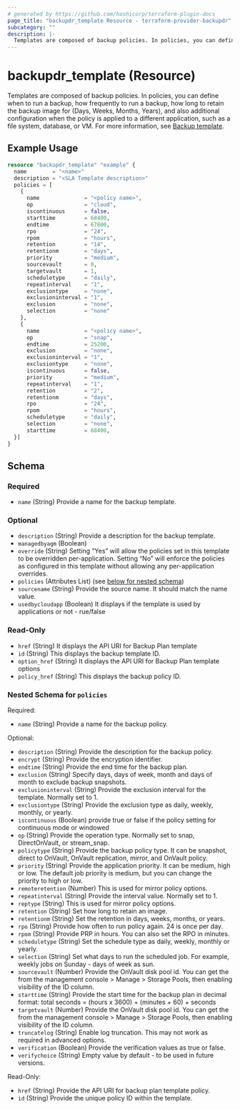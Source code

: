 ```yaml
---
# generated by https://github.com/hashicorp/terraform-plugin-docs
page_title: "backupdr_template Resource - terraform-provider-backupdr"
subcategory: ""
description: |-
  Templates are composed of backup policies. In policies, you can define when to run a backup, how frequently to run a backup, how long to retain the backup image for (Days, Weeks, Months, Years), and also additional configuration when the policy is applied to a different application, such as a file system, database, or VM. For more information, see Backup template https://cloud.google.com/backup-disaster-recovery/docs/create-plan/create-template.
---
```


# backupdr_template (Resource)

Templates are composed of backup policies. In policies, you can define when to run a backup, how frequently to run a backup, how long to retain the backup image for (Days, Weeks, Months, Years), and also additional configuration when the policy is applied to a different application, such as a file system, database, or VM. For more information, see [Backup template](https://cloud.google.com/backup-disaster-recovery/docs/create-plan/create-template).

## Example Usage

```terraform
resource "backupdr_template" "example" {
  name        = "<name>"
  description = "<SLA Template description>"
  policies = [
    {
      name              = "<policy name>",
      op                = "cloud",
      iscontinuous      = false,
      starttime         = 68400,
      endtime           = 67800,
      rpo               = "24",
      rpom              = "hours",
      retention         = "14",
      retentionm        = "days",
      priority          = "medium",
      sourcevault       = 0,
      targetvault       = 1,
      scheduletype      = "daily",
      repeatinterval    = "1",
      exclusiontype     = "none",
      exclusioninterval = "1",
      exclusion         = "none",
      selection         = "none"
    },
    {
      name              = "<policy name>",
      op                = "snap",
      endtime           = 25200,
      exclusion         = "none",
      exclusioninterval = "1",
      exclusiontype     = "none",
      iscontinuous      = false,
      priority          = "medium",
      repeatinterval    = "1",
      retention         = "2",
      retentionm        = "days",
      rpo               = "24",
      rpom              = "hours",
      scheduletype      = "daily",
      selection         = "none",
      starttime         = 68400,
  }]
}
```

<!-- schema generated by tfplugindocs -->
## Schema

### Required

- `name` (String) Provide a name for the backup template.

### Optional

- `description` (String) Provide a description for the backup template.
- `managedbyagm` (Boolean)
- `override` (String) Setting “Yes” will allow the policies set in this template to be overridden per-application. Setting “No” will enforce the policies as configured in this template without allowing any per-application overrides.
- `policies` (Attributes List) (see [below for nested schema](#nestedatt--policies))
- `sourcename` (String) Provide the source name. It should match the name value.
- `usedbycloudapp` (Boolean) It displays if the template is used by applications or not -  rue/false

### Read-Only

- `href` (String) It displays the API URI for Backup Plan template
- `id` (String) This displays the backup template ID.
- `option_href` (String) It displays the API URI for Backup Plan template options
- `policy_href` (String) This displays the backup policy ID.

<a id="nestedatt--policies"></a>
### Nested Schema for `policies`

Required:

- `name` (String) Provide a name for the backup policy.

Optional:

- `description` (String) Provide the description for the backup policy.
- `encrypt` (String) Provide the encryption identifier.
- `endtime` (String) Provide the end time for the backup plan.
- `exclusion` (String) Specify days, days of week, month and days of month to exclude backup snapshots.
- `exclusioninterval` (String) Provide the exclusion interval for the template. Normally set to 1.
- `exclusiontype` (String) Provide the exclusion type as daily, weekly, monthly, or yearly.
- `iscontinuous` (Boolean) provide true or false if the policy setting for continuous mode or windowed
- `op` (String) Provide the operation type. Normally set to snap, DirectOnVault, or stream_snap.
- `policytype` (String) Provide the backup policy type. It can be snapshot, direct to OnVault, OnVault replication, mirror, and OnVault policy.
- `priority` (String) Provide the application priority. It can be medium, high or low. The default job priority is medium, but you can change the priority to high or low.
- `remoteretention` (Number) This is used for mirror policy options.
- `repeatinterval` (String) Provide the interval value. Normally set to 1.
- `reptype` (String) This is used for mirror policy options.
- `retention` (String) Set how long to retain an image.
- `retentionm` (String) Set the retention in days, weeks, months, or years.
- `rpo` (String) Provide how often to run policy again. 24 is once per day.
- `rpom` (String) Provide PRP in hours. You can also set the RPO in  minutes.
- `scheduletype` (String) Set the schedule type as daily, weekly, monthly or yearly.
- `selection` (String) Set what days to run the scheduled job. For example, weekly jobs on Sunday - days of week as sun.
- `sourcevault` (Number) Provide the OnVault disk pool id. You can get the from the management console > Manage > Storage Pools, then enabling visibility of the ID column.
- `starttime` (String) Provide the start time for the backup plan in decimal format: total seconds = (hours x 3600) + (minutes + 60) + seconds
- `targetvault` (Number) Provide the OnVault disk pool id. You can get the from the management console > Manage > Storage Pools, then enabling visibility of the ID column.
- `truncatelog` (String) Enable log truncation. This may not work as required in advanced options.
- `verification` (Boolean) Provide the verification values as true or false.
- `verifychoice` (String) Empty value by default - to be used in future versions.

Read-Only:

- `href` (String) Provide the API URI for backup plan template policy.
- `id` (String) Provide the unique policy ID within the template.

